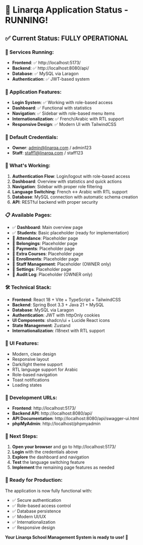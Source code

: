 # 🎉 Linarqa Application Status - RUNNING!

## ✅ Current Status: FULLY OPERATIONAL

### 🚀 Services Running:
- **Frontend**: ✅ http://localhost:5173/
- **Backend**: ✅ http://localhost:8080/api/
- **Database**: ✅ MySQL via Laragon
- **Authentication**: ✅ JWT-based system

### 📱 Application Features:
- **Login System**: ✅ Working with role-based access
- **Dashboard**: ✅ Functional with statistics
- **Navigation**: ✅ Sidebar with role-based menu items
- **Internationalization**: ✅ French/Arabic with RTL support
- **Responsive Design**: ✅ Modern UI with TailwindCSS

### 🔐 Default Credentials:
- **Owner**: admin@linarqa.com / admin123
- **Staff**: staff1@linarqa.com / staff123

### 🎯 What's Working:
1. **Authentication Flow**: Login/logout with role-based access
2. **Dashboard**: Overview with statistics and quick actions
3. **Navigation**: Sidebar with proper role filtering
4. **Language Switching**: French ↔ Arabic with RTL support
5. **Database**: MySQL connection with automatic schema creation
6. **API**: RESTful backend with proper security

### 📋 Available Pages:
- ✅ **Dashboard**: Main overview page
- ✅ **Students**: Basic placeholder (ready for implementation)
- 🔄 **Attendance**: Placeholder page
- 🔄 **Belongings**: Placeholder page
- 🔄 **Payments**: Placeholder page
- 🔄 **Extra Courses**: Placeholder page
- 🔄 **Enrollments**: Placeholder page
- 🔄 **Staff Management**: Placeholder (OWNER only)
- 🔄 **Settings**: Placeholder page
- 🔄 **Audit Log**: Placeholder (OWNER only)

### 🛠️ Technical Stack:
- **Frontend**: React 18 + Vite + TypeScript + TailwindCSS
- **Backend**: Spring Boot 3.3 + Java 21 + MySQL
- **Database**: MySQL via Laragon
- **Authentication**: JWT with httpOnly cookies
- **UI Components**: shadcn/ui + Lucide React icons
- **State Management**: Zustand
- **Internationalization**: i18next with RTL support

### 🎨 UI Features:
- Modern, clean design
- Responsive layout
- Dark/light theme support
- RTL language support for Arabic
- Role-based navigation
- Toast notifications
- Loading states

### 🔧 Development URLs:
- **Frontend**: http://localhost:5173/
- **Backend API**: http://localhost:8080/api/
- **API Documentation**: http://localhost:8080/api/swagger-ui.html
- **phpMyAdmin**: http://localhost/phpmyadmin

### 🚀 Next Steps:
1. **Open your browser** and go to http://localhost:5173/
2. **Login** with the credentials above
3. **Explore** the dashboard and navigation
4. **Test** the language switching feature
5. **Implement** the remaining page features as needed

### 🎯 Ready for Production:
The application is now fully functional with:
- ✅ Secure authentication
- ✅ Role-based access control
- ✅ Database persistence
- ✅ Modern UI/UX
- ✅ Internationalization
- ✅ Responsive design

**Your Linarqa School Management System is ready to use! 🎉** 